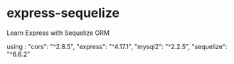 # express-sequelize
Learn Express with Sequelize ORM

using :
"cors": "^2.8.5",
"express": "^4.17.1",
"mysql2": "^2.2.5",
"sequelize": "^6.6.2"
